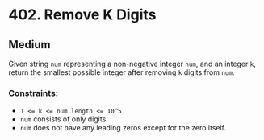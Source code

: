 # 402. Remove K Digits

## Medium

Given string `num` representing a non-negative integer `num`, and an integer `k`, return the smallest possible integer
after removing `k` digits from `num`.

### Constraints:

- `1 <= k <= num.length <= 10^5`
- `num` consists of only digits.
- `num` does not have any leading zeros except for the zero itself.
